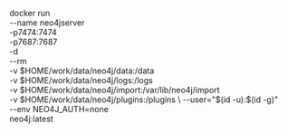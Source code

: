 docker run \
    --name neo4jserver \
    -p7474:7474 \
    -p7687:7687 \
    -d \
    --rm \
    -v $HOME/work/data/neo4j/data:/data \
    -v $HOME/work/data/neo4j/logs:/logs \
    -v $HOME/work/data/neo4j/import:/var/lib/neo4j/import \
    -v $HOME/work/data/neo4j/plugins:/plugins \
    --user="$(id -u):$(id -g)" \
    --env NEO4J_AUTH=none \
    neo4j:latest
